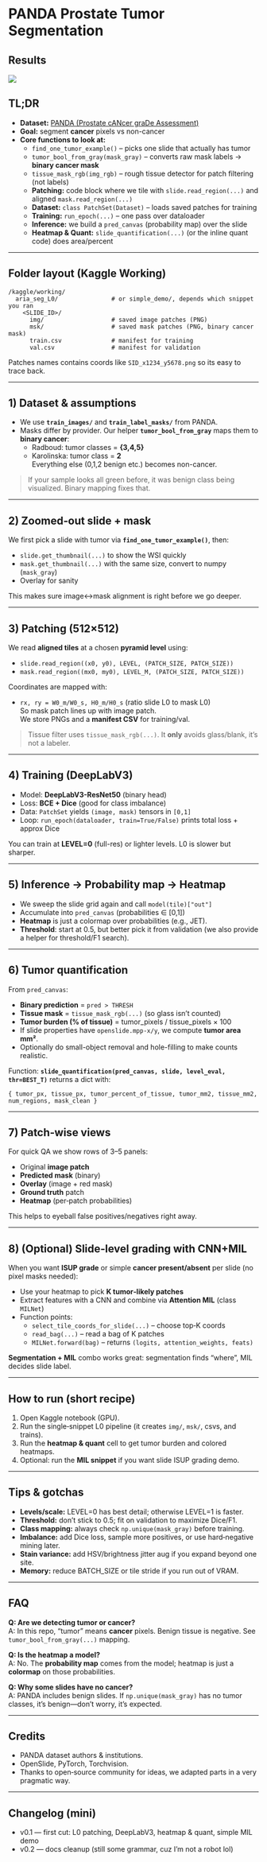 # PANDA Prostate Tumor Segmentation 
## Results 
![](Images/Tumor_Results.png)
## TL;DR
- **Dataset:** [PANDA (Prostate cANcer graDe Assessment)](https://www.kaggle.com/competitions/prostate-cancer-grade-assessment)  
- **Goal:** segment **cancer** pixels vs non-cancer  
- **Core functions to look at:**
  - `find_one_tumor_example()` – picks one slide that actually has tumor
  - `tumor_bool_from_gray(mask_gray)` – converts raw mask labels → **binary cancer mask**
  - `tissue_mask_rgb(img_rgb)` – rough tissue detector for patch filtering (not labels)
  - **Patching:** code block where we tile with `slide.read_region(...)` and aligned `mask.read_region(...)`
  - **Dataset:** `class PatchSet(Dataset)` – loads saved patches for training
  - **Training:** `run_epoch(...)` – one pass over dataloader
  - **Inference:** we build a `pred_canvas` (probability map) over the slide
  - **Heatmap & Quant:** `slide_quantification(...)` (or the inline quant code) does area/percent

---

## Folder layout (Kaggle Working)
```
/kaggle/working/
  aria_seg_L0/               # or simple_demo/, depends which snippet you ran
    <SLIDE_ID>/
      img/                   # saved image patches (PNG)
      msk/                   # saved mask patches (PNG, binary cancer mask)
      train.csv              # manifest for training
      val.csv                # manifest for validation
```
Patches names contains coords like `SID_x1234_y5678.png` so its easy to trace back.

---

## 1) Dataset & assumptions
- We use **`train_images/`** and **`train_label_masks/`** from PANDA.  
- Masks differ by provider. Our helper **`tumor_bool_from_gray`** maps them to **binary cancer**:
  - Radboud: tumor classes = **{3,4,5}**
  - Karolinska: tumor class = **2**  
Everything else (0,1,2 benign etc.) becomes non-cancer.

> If your sample looks all green before, it was benign class being visualized. Binary mapping fixes that.

---

## 2) Zoomed‑out slide + mask
We first pick a slide with tumor via **`find_one_tumor_example()`**, then:  
- `slide.get_thumbnail(...)` to show the WSI quickly  
- `mask.get_thumbnail(...)` with the same size, convert to numpy (`mask_gray`)  
- Overlay for sanity

This makes sure image↔mask alignment is right before we go deeper.

---

## 3) Patching (512×512)
We read **aligned tiles** at a chosen **pyramid level** using:
- `slide.read_region((x0, y0), LEVEL, (PATCH_SIZE, PATCH_SIZE))`
- `mask.read_region((mx0, my0), LEVEL_M, (PATCH_SIZE, PATCH_SIZE))`

Coordinates are mapped with:
- `rx, ry = W0_m/W0_s, H0_m/H0_s` (ratio slide L0 to mask L0)  
So mask patch lines up with image patch.  
We store PNGs and a **manifest CSV** for training/val.

> Tissue filter uses `tissue_mask_rgb(...)`. It **only** avoids glass/blank, it’s not a labeler.

---

## 4) Training (DeepLabV3)
- Model: **DeepLabV3-ResNet50** (binary head)  
- Loss: **BCE + Dice** (good for class imbalance)  
- Data: `PatchSet` yields `(image, mask)` tensors in `[0,1]`  
- Loop: `run_epoch(dataloader, train=True/False)` prints total loss + approx Dice

You can train at **LEVEL=0** (full-res) or lighter levels. L0 is slower but sharper.

---

## 5) Inference → Probability map → Heatmap
- We sweep the slide grid again and call `model(tile)["out"]`  
- Accumulate into `pred_canvas` (probabilities ∈ [0,1])  
- **Heatmap** is just a colormap over probabilities (e.g., JET).  
- **Threshold**: start at 0.5, but better pick it from validation (we also provide a helper for threshold/F1 search).

---

## 6) Tumor quantification
From `pred_canvas`:
- **Binary prediction** = `pred > THRESH`
- **Tissue mask** = `tissue_mask_rgb(...)` (so glass isn’t counted)
- **Tumor burden (% of tissue)** = tumor_pixels / tissue_pixels × 100
- If slide properties have `openslide.mpp-x/y`, we compute **tumor area mm²**.  
- Optionally do small-object removal and hole-filling to make counts realistic.

Function: **`slide_quantification(pred_canvas, slide, level_eval, thr=BEST_T)`** returns a dict with:
```
{ tumor_px, tissue_px, tumor_percent_of_tissue, tumor_mm2, tissue_mm2, num_regions, mask_clean }
```

---

## 7) Patch‑wise views
For quick QA we show rows of 3–5 panels:
- Original **image patch**
- **Predicted mask** (binary)
- **Overlay** (image + red mask)
- **Ground truth** patch
- **Heatmap** (per‑patch probabilities)

This helps to eyeball false positives/negatives right away.

---

## 8) (Optional) Slide‑level grading with CNN+MIL
When you want **ISUP grade** or simple **cancer present/absent** per slide (no pixel masks needed):  
- Use your heatmap to pick **K tumor‑likely patches**  
- Extract features with a CNN and combine via **Attention MIL** (class `MILNet`)  
- Function points:
  - `select_tile_coords_for_slide(...)` – choose top‑K coords
  - `read_bag(...)` – read a bag of K patches
  - `MILNet.forward(bag)` – returns `(logits, attention_weights, feats)`

**Segmentation + MIL** combo works great: segmentation finds “where”, MIL decides slide label.

---

## How to run (short recipe)
1. Open Kaggle notebook (GPU).  
2. Run the single‑snippet L0 pipeline (it creates `img/`, `msk/`, csvs, and trains).  
3. Run the **heatmap & quant** cell to get tumor burden and colored heatmaps.  
4. Optional: run the **MIL snippet** if you want slide ISUP grading demo.

---

## Tips & gotchas
- **Levels/scale:** LEVEL=0 has best detail; otherwise LEVEL=1 is faster.  
- **Threshold:** don’t stick to 0.5; fit on validation to maximize Dice/F1.  
- **Class mapping:** always check `np.unique(mask_gray)` before training.  
- **Imbalance:** add Dice loss, sample more positives, or use hard‑negative mining later.  
- **Stain variance:** add HSV/brightness jitter aug if you expand beyond one site.  
- **Memory:** reduce BATCH_SIZE or tile stride if you run out of VRAM.

---

## FAQ
**Q: Are we detecting tumor or cancer?**  
A: In this repo, “tumor” means **cancer** pixels. Benign tissue is negative. See `tumor_bool_from_gray(...)` mapping.

**Q: Is the heatmap a model?**  
A: No. The **probability map** comes from the model; heatmap is just a **colormap** on those probabilities.

**Q: Why some slides have no cancer?**  
A: PANDA includes benign slides. If `np.unique(mask_gray)` has no tumor classes, it’s benign—don’t worry, it’s expected.

---

## Credits
- PANDA dataset authors & institutions.  
- OpenSlide, PyTorch, Torchvision.  
- Thanks to open‑source community for ideas, we adapted parts in a very pragmatic way.

---

## Changelog (mini)
- v0.1 — first cut: L0 patching, DeepLabV3, heatmap & quant, simple MIL demo
- v0.2 — docs cleanup (still some grammar, cuz I’m not a robot lol)


